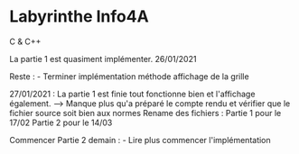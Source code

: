 # Labyrinthe Info4A
 C & C++

La partie 1 est quasiment implémenter. 26/01/2021

Reste : 
    - Terminer implémentation méthode affichage de la grille

27/01/2021 : La partie 1 est finie tout fonctionne bien et l'affichage également.
            --> Manque plus qu'a préparé le compte rendu et vérifier que le fichier source soit bien aux normes 
Rename des fichiers : Partie 1 pour le 17/02
                      Partie 2 pour le 14/03

Commencer Partie 2 demain :
    - Lire plus commencer l'implémentation 